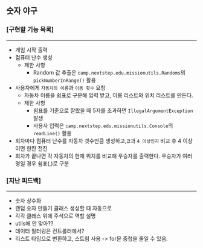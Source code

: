 ## 숫자 야구

### [구현할 기능 목록]

-----
- 게임 시작 출력
- 컴퓨터 난수 생성
    - 제한 사항
        - Random 값 추출은 `camp.nextstep.edu.missionutils.Randoms`의 `pickNumberInRange()` 활용
- 사용자에게 `자동차의 이름`과 `이동 횟수` 요청
    - 자동차 이름을 쉼표로 구분해 입력 받고, 이름 리스트와 위치 리스트를 만든다.
    - 제한 사항
        - 쉼표를 기준으로 잘랐을 때 5자를 초과하면 `IllegalArgumentException` 발생
        - 사용자 입력은 `camp.nextstep.edu.missionutils.Console`의 `readLine()` 활용
- 회차마다 컴퓨터 난수를 자동차 갯수만큼 생성하고,`값`과 `4 이상인지` 비교 후 4 이상이면 한칸 전진
- 회차가 끝나면 각 자동차의 현재 위치를 비교해 우승자를 출력한다. 우승자가 여러 명일 경우 쉼표(,)로 구분


### [지난 피드백]

---
- 숫자 상수화
- 랜덤 숫자 만들기 클래스 생성할 때 자동으로
- 각각 클래스 위에 주석으로 역할 설명
- utils에 안 맞아??
- 데이터 필터링은 컨트롤러에서?
- 리스트 타입으로 변환하고, 스트림 사용 -> for문 중첩을 줄일 수 있음.